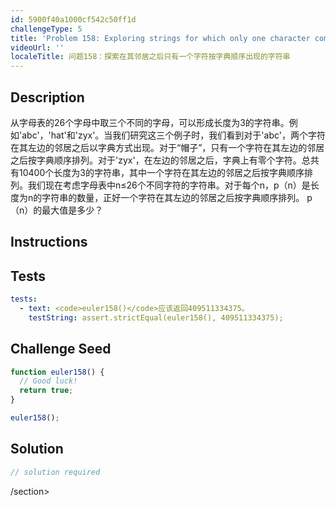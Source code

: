 ```yaml
---
id: 5900f40a1000cf542c50ff1d
challengeType: 5
title: 'Problem 158: Exploring strings for which only one character comes lexicographically after its neighbour to the left'
videoUrl: ''
localeTitle: 问题158：探索在其邻居之后只有一个字符按字典顺序出现的字符串
---
```


## Description
<section id="description">从字母表的26个字母中取三个不同的字母，可以形成长度为3的字符串。例如&#39;abc&#39;，&#39;hat&#39;和&#39;zyx&#39;。当我们研究这三个例子时，我们看到对于&#39;abc&#39;，两个字符在其左边的邻居之后以字典方式出现。对于“帽子”，只有一个字符在其左边的邻居之后按字典顺序排列。对于&#39;zyx&#39;，在左边的邻居之后，字典上有零个字符。总共有10400个长度为3的字符串，其中一个字符在其左边的邻居之后按字典顺序排列。我们现在考虑字母表中n≤26个不同字符的字符串。对于每个n，p（n）是长度为n的字符串的数量，正好一个字符在其左边的邻居之后按字典顺序排列。 p（n）的最大值是多少？ </section>

## Instructions
<section id="instructions">
</section>

## Tests
<section id='tests'>

```yml
tests:
  - text: <code>euler158()</code>应该返回409511334375。
    testString: assert.strictEqual(euler158(), 409511334375);

```

</section>

## Challenge Seed
<section id='challengeSeed'>

<div id='js-seed'>

```js
function euler158() {
  // Good luck!
  return true;
}

euler158();

```

</div>



</section>

## Solution
<section id='solution'>

```js
// solution required
```

/section>

